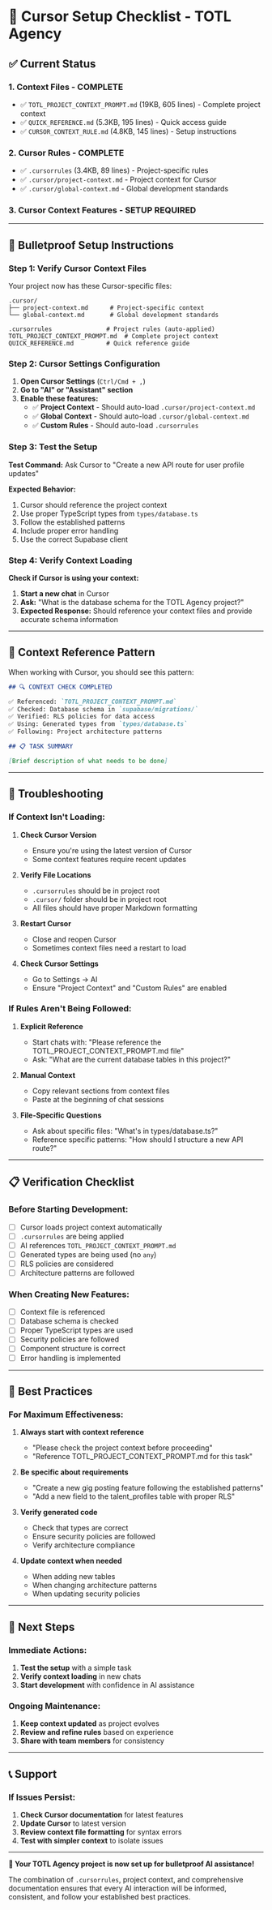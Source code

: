 # 🎯 Cursor Setup Checklist - TOTL Agency

## ✅ Current Status

### **1. Context Files - COMPLETE**
- ✅ `TOTL_PROJECT_CONTEXT_PROMPT.md` (19KB, 605 lines) - Complete project context
- ✅ `QUICK_REFERENCE.md` (5.3KB, 195 lines) - Quick access guide
- ✅ `CURSOR_CONTEXT_RULE.md` (4.8KB, 145 lines) - Setup instructions

### **2. Cursor Rules - COMPLETE**
- ✅ `.cursorrules` (3.4KB, 89 lines) - Project-specific rules
- ✅ `.cursor/project-context.md` - Project context for Cursor
- ✅ `.cursor/global-context.md` - Global development standards

### **3. Cursor Context Features - SETUP REQUIRED**

---

## 🚀 Bulletproof Setup Instructions

### **Step 1: Verify Cursor Context Files**

Your project now has these Cursor-specific files:

```
.cursor/
├── project-context.md      # Project-specific context
└── global-context.md       # Global development standards

.cursorrules               # Project rules (auto-applied)
TOTL_PROJECT_CONTEXT_PROMPT.md  # Complete project context
QUICK_REFERENCE.md         # Quick reference guide
```

### **Step 2: Cursor Settings Configuration**

1. **Open Cursor Settings** (`Ctrl/Cmd + ,`)
2. **Go to "AI" or "Assistant" section**
3. **Enable these features:**
   - ✅ **Project Context** - Should auto-load `.cursor/project-context.md`
   - ✅ **Global Context** - Should auto-load `.cursor/global-context.md`
   - ✅ **Custom Rules** - Should auto-load `.cursorrules`

### **Step 3: Test the Setup**

**Test Command:** Ask Cursor to "Create a new API route for user profile updates"

**Expected Behavior:**
1. Cursor should reference the project context
2. Use proper TypeScript types from `types/database.ts`
3. Follow the established patterns
4. Include proper error handling
5. Use the correct Supabase client

### **Step 4: Verify Context Loading**

**Check if Cursor is using your context:**

1. **Start a new chat** in Cursor
2. **Ask:** "What is the database schema for the TOTL Agency project?"
3. **Expected Response:** Should reference your context files and provide accurate schema information

---

## 🎯 Context Reference Pattern

When working with Cursor, you should see this pattern:

```markdown
## 🔍 CONTEXT CHECK COMPLETED

✅ Referenced: `TOTL_PROJECT_CONTEXT_PROMPT.md`
✅ Checked: Database schema in `supabase/migrations/`
✅ Verified: RLS policies for data access
✅ Using: Generated types from `types/database.ts`
✅ Following: Project architecture patterns

## 📋 TASK SUMMARY

[Brief description of what needs to be done]
```

---

## 🔧 Troubleshooting

### **If Context Isn't Loading:**

1. **Check Cursor Version**
   - Ensure you're using the latest version of Cursor
   - Some context features require recent updates

2. **Verify File Locations**
   - `.cursorrules` should be in project root
   - `.cursor/` folder should be in project root
   - All files should have proper Markdown formatting

3. **Restart Cursor**
   - Close and reopen Cursor
   - Sometimes context files need a restart to load

4. **Check Cursor Settings**
   - Go to Settings → AI
   - Ensure "Project Context" and "Custom Rules" are enabled

### **If Rules Aren't Being Followed:**

1. **Explicit Reference**
   - Start chats with: "Please reference the TOTL_PROJECT_CONTEXT_PROMPT.md file"
   - Ask: "What are the current database tables in this project?"

2. **Manual Context**
   - Copy relevant sections from context files
   - Paste at the beginning of chat sessions

3. **File-Specific Questions**
   - Ask about specific files: "What's in types/database.ts?"
   - Reference specific patterns: "How should I structure a new API route?"

---

## 📋 Verification Checklist

### **Before Starting Development:**

- [ ] Cursor loads project context automatically
- [ ] `.cursorrules` are being applied
- [ ] AI references `TOTL_PROJECT_CONTEXT_PROMPT.md`
- [ ] Generated types are being used (no `any`)
- [ ] RLS policies are considered
- [ ] Architecture patterns are followed

### **When Creating New Features:**

- [ ] Context file is referenced
- [ ] Database schema is checked
- [ ] Proper TypeScript types are used
- [ ] Security policies are followed
- [ ] Component structure is correct
- [ ] Error handling is implemented

---

## 🎯 Best Practices

### **For Maximum Effectiveness:**

1. **Always start with context reference**
   - "Please check the project context before proceeding"
   - "Reference TOTL_PROJECT_CONTEXT_PROMPT.md for this task"

2. **Be specific about requirements**
   - "Create a new gig posting feature following the established patterns"
   - "Add a new field to the talent_profiles table with proper RLS"

3. **Verify generated code**
   - Check that types are correct
   - Ensure security policies are followed
   - Verify architecture compliance

4. **Update context when needed**
   - When adding new tables
   - When changing architecture patterns
   - When updating security policies

---

## 🚀 Next Steps

### **Immediate Actions:**

1. **Test the setup** with a simple task
2. **Verify context loading** in new chats
3. **Start development** with confidence in AI assistance

### **Ongoing Maintenance:**

1. **Keep context updated** as project evolves
2. **Review and refine rules** based on experience
3. **Share with team members** for consistency

---

## 📞 Support

### **If Issues Persist:**

1. **Check Cursor documentation** for latest features
2. **Update Cursor** to latest version
3. **Review context file formatting** for syntax errors
4. **Test with simpler context** to isolate issues

---

**🎉 Your TOTL Agency project is now set up for bulletproof AI assistance!**

The combination of `.cursorrules`, project context, and comprehensive documentation ensures that every AI interaction will be informed, consistent, and follow your established best practices. 